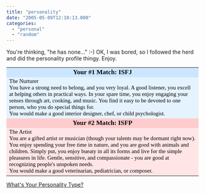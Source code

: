 ```yaml
---
title: "personality"
date: "2005-05-09T12:10:13.000"
categories: 
  - "personal"
  - "random"
---
```


You're thinking, "he has none..." :-) OK, I was bored, so I followed the herd and did the personality profile thingy. Enjoy.

<table style="font-family: serif; color: black; font-size: 11pt;" width="350" align="center" border="0" cellspacing="0" cellpadding="5"><tbody><tr><td align="center" bgcolor="#CCE6FF"><div></div><h3 style="margin: 0; border: 0;">Your #1 Match: ISFJ</h3><div></div></td></tr><tr><td bgcolor="#E5F3FF">The Nurturer<div></div>You have a strong need to belong, and you very loyal. A good listener, you excell at helping others in practical ways. In your spare time, you enjoy engaging your senses through art, cooking, and music. You find it easy to be devoted to one person, who you do special things for.<div></div>You would make a good interior designer, chef, or child psychologist.</td></tr><tr><td align="center" bgcolor="#FFCCCD"><div></div><h3 style="margin: 0; border: 0;">Your #2 Match: ISFP</h3><div></div></td></tr><tr><td bgcolor="#FFE5E6">The Artist<div></div>You are a gifted artist or musician (though your talents may be dormant right now). You enjoy spending your free time in nature, and you are good with animals and children. Simply put, you enjoy bueaty in all its forms and live for the simple pleasures in life. Gentle, sensitive, and compassionate - you are good at recognizing people's unspoken needs.<div></div>You would make a good veterinarian, pediatrician, or composer.</td></tr></tbody></table>

[What's Your Personality Type?](http://www.blogthings.com/mbtiquiz/)
